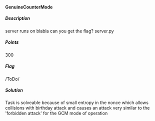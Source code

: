 #### GenuineCounterMode
##### Description

server runs on blabla can you get the flag? server.py

##### Points

300

##### Flag

/ToDo/

##### Solution
Task is solveable because of small entropy in the nonce which allows collisions with birthday attack and causes an attack very similar to the 'forbidden attack' for the GCM mode of operation